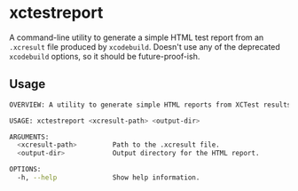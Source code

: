 # xctestreport

A command-line utility to generate a simple HTML test report from an `.xcresult` file produced by `xcodebuild`. Doesn't use any of the deprecated `xcodebuild` options, so it should be future-proof-ish.

## Usage

```bash
OVERVIEW: A utility to generate simple HTML reports from XCTest results.

USAGE: xctestreport <xcresult-path> <output-dir>

ARGUMENTS:
  <xcresult-path>         Path to the .xcresult file.
  <output-dir>            Output directory for the HTML report.

OPTIONS:
  -h, --help              Show help information.
```
